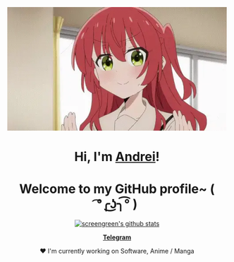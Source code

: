 <p align="center">
  <a href="https://www.edisonlee55.com"><img src="kita-ikuyo-rap.webp" alt="Banner"></a>
</p>

<h1 align="center">Hi, I'm <a href="https://www.edisonlee55.com">Andrei</a>!</h1>
<h1 align="center">Welcome to my GitHub profile~ ( ͡°╭͜ʖ╮͡° )</h1>

<p align="center">
  <a href="https://github.com/screengreen"><img src="https://github-readme-stats.vercel.app/api?username=screengreen&hide_border=true&show_icons=true" alt="screengreen's github stats"></a>
</p>

<p align="center">
  <strong><a href="https://telegram.me/suhowandrew">Telegram</a></strong> 
</p>

<p align="center">❤ I'm currently working on Software, Anime / Manga</p>

<!--
**edisonlee55/edisonlee55** is a ✨ _special_ ✨ repository because its `README.md` (this file) appears on your GitHub profile.

Here are some ideas to get you started:

- 🔭 I’m currently working on ...
- 🌱 I’m currently learning ...
- 👯 I’m looking to collaborate on ...
- 🤔 I’m looking for help with ...
- 💬 Ask me about ...
- 📫 How to reach me: ...
- 😄 Pronouns: ...
- ⚡ Fun fact: ...
-->